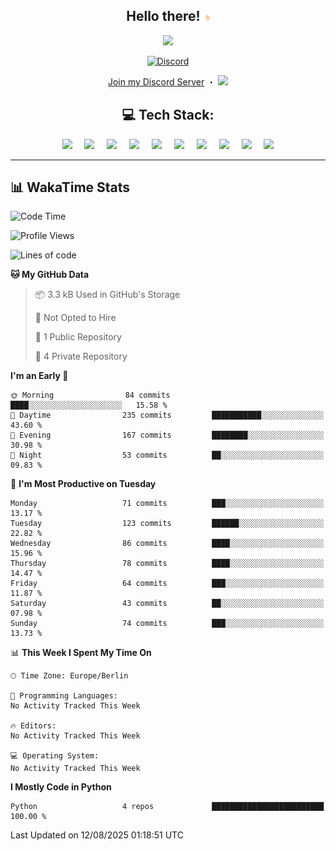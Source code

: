 <div align="center">
  
  ## <strong>Hello there! <img src="https://raw.githubusercontent.com/ginny100/ginny100/main/assets/waving-hand.webp" width="2%"></strong><br/>
  <p align="center">
    <a><img src="https://readme-typing-svg.herokuapp.com?color=B57EDC&size=25&center=true&lines=hi+I'm+Chaos;high+perf+discord+dev;postgres+%2B+redis+%2B+python"></a>
  </p>
  
</div>

<div align="center">
  <a href="https://discord.com/users/781512050445778985">
    <img src="https://discord.c99.nl/widget/theme-1/781512050445778985.png" alt="Discord" />
  </a>
    <p align="center">  
      <a href="https://discord.gg/dosa">Join my Discord Server</a> ・ 
      <img src="https://komarev.com/ghpvc/?username=Cha03s">
    </p>
</div>

## <div align="center">💻 Tech Stack:</div>
<div align="center">
  <img src="https://cdn.jsdelivr.net/gh/devicons/devicon/icons/python/python-original.svg" height="40" />
  <img width="12" />
  <img src="https://cdn.jsdelivr.net/gh/devicons/devicon/icons/java/java-original.svg" height="40" />
  <img width="12" />
  <img src="https://cdn.jsdelivr.net/gh/devicons/devicon/icons/javascript/javascript-original.svg" height="40" />
  <img width="12" />
  <img src="https://cdn.jsdelivr.net/gh/devicons/devicon/icons/typescript/typescript-original.svg" height="40" />
  <img width="12" />
  <img src="https://cdn.jsdelivr.net/gh/devicons/devicon/icons/nodejs/nodejs-original.svg" height="40" />
  <img width="12" />
  <img src="https://cdn.jsdelivr.net/gh/devicons/devicon/icons/react/react-original.svg" height="40" />
  <img width="12" />
  <img src="https://cdn.jsdelivr.net/gh/devicons/devicon/icons/docker/docker-original.svg" height="40" />
  <img width="12" />
  <img src="https://cdn.jsdelivr.net/gh/devicons/devicon/icons/yaml/yaml-original.svg" height="40" />
  <img width="12" />
  <img src="https://cdn.jsdelivr.net/gh/devicons/devicon/icons/redis/redis-original.svg" height="40" />
  <img width="12" />
  <img src="https://cdn.jsdelivr.net/gh/devicons/devicon/icons/postgresql/postgresql-original.svg" height="40" />
</div>

---

## 📊 WakaTime Stats

<!--START_SECTION:waka-->
![Code Time](http://img.shields.io/badge/Code%20Time-60%20hrs%2023%20mins-blue)

![Profile Views](http://img.shields.io/badge/Profile%20Views-1-blue)

![Lines of code](https://img.shields.io/badge/From%20Hello%20World%20I%27ve%20Written-120.3%20thousand%20lines%20of%20code-blue)

**🐱 My GitHub Data** 

> 📦 3.3 kB Used in GitHub's Storage 
 > 
> 🚫 Not Opted to Hire
 > 
> 📜 1 Public Repository 
 > 
> 🔑 4 Private Repository 
 > 
**I'm an Early 🐤** 

```text
🌞 Morning                84 commits          ████░░░░░░░░░░░░░░░░░░░░░   15.58 % 
🌆 Daytime                235 commits         ███████████░░░░░░░░░░░░░░   43.60 % 
🌃 Evening                167 commits         ████████░░░░░░░░░░░░░░░░░   30.98 % 
🌙 Night                  53 commits          ██░░░░░░░░░░░░░░░░░░░░░░░   09.83 % 
```
📅 **I'm Most Productive on Tuesday** 

```text
Monday                   71 commits          ███░░░░░░░░░░░░░░░░░░░░░░   13.17 % 
Tuesday                  123 commits         ██████░░░░░░░░░░░░░░░░░░░   22.82 % 
Wednesday                86 commits          ████░░░░░░░░░░░░░░░░░░░░░   15.96 % 
Thursday                 78 commits          ████░░░░░░░░░░░░░░░░░░░░░   14.47 % 
Friday                   64 commits          ███░░░░░░░░░░░░░░░░░░░░░░   11.87 % 
Saturday                 43 commits          ██░░░░░░░░░░░░░░░░░░░░░░░   07.98 % 
Sunday                   74 commits          ███░░░░░░░░░░░░░░░░░░░░░░   13.73 % 
```


📊 **This Week I Spent My Time On** 

```text
🕑︎ Time Zone: Europe/Berlin

💬 Programming Languages: 
No Activity Tracked This Week

🔥 Editors: 
No Activity Tracked This Week

💻 Operating System: 
No Activity Tracked This Week
```

**I Mostly Code in Python** 

```text
Python                   4 repos             █████████████████████████   100.00 % 
```




 Last Updated on 12/08/2025 01:18:51 UTC
<!--END_SECTION:waka-->

